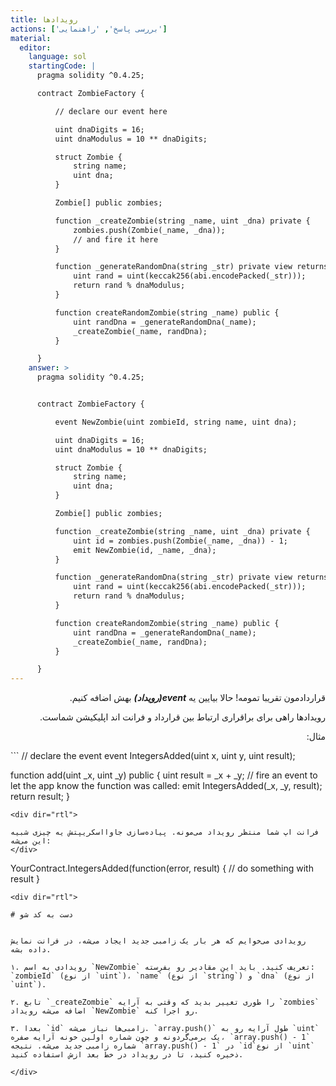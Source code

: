```yaml
---
title: رویدادها
actions: ['بررسی پاسخ', 'راهنمایی']
material:
  editor:
    language: sol
    startingCode: |
      pragma solidity ^0.4.25;

      contract ZombieFactory {

          // declare our event here

          uint dnaDigits = 16;
          uint dnaModulus = 10 ** dnaDigits;

          struct Zombie {
              string name;
              uint dna;
          }

          Zombie[] public zombies;

          function _createZombie(string _name, uint _dna) private {
              zombies.push(Zombie(_name, _dna));
              // and fire it here
          } 

          function _generateRandomDna(string _str) private view returns (uint) {
              uint rand = uint(keccak256(abi.encodePacked(_str)));
              return rand % dnaModulus;
          }

          function createRandomZombie(string _name) public {
              uint randDna = _generateRandomDna(_name);
              _createZombie(_name, randDna);
          }

      }
    answer: >
      pragma solidity ^0.4.25;


      contract ZombieFactory {

          event NewZombie(uint zombieId, string name, uint dna);

          uint dnaDigits = 16;
          uint dnaModulus = 10 ** dnaDigits;

          struct Zombie {
              string name;
              uint dna;
          }

          Zombie[] public zombies;

          function _createZombie(string _name, uint _dna) private {
              uint id = zombies.push(Zombie(_name, _dna)) - 1;
              emit NewZombie(id, _name, _dna);
          } 

          function _generateRandomDna(string _str) private view returns (uint) {
              uint rand = uint(keccak256(abi.encodePacked(_str)));
              return rand % dnaModulus;
          }

          function createRandomZombie(string _name) public {
              uint randDna = _generateRandomDna(_name);
              _createZombie(_name, randDna);
          }

      }
---
```

<div dir="rtl">
  
قراردادمون تقریبا تمومه! حالا بیایین یه ***event(رویداد)*** بهش اضافه کنیم.

رویدادها راهی برای براقراری ارتباط بین قرارداد و فرانت اند اپلیکیشن شماست.

مثال:
</div>
```
// declare the event
event IntegersAdded(uint x, uint y, uint result);

function add(uint _x, uint _y) public {
  uint result = _x + _y;
  // fire an event to let the app know the function was called:
  emit IntegersAdded(_x, _y, result);
  return result;
}
```
<div dir="rtl">
  
فرانت اپ شما منتظر رویداد می‌مونه. پیاده‌سازی جاوااسکریپتش یه چیزی شبیه این می‌شه:
</div>
```
YourContract.IntegersAdded(function(error, result) { 
  // do something with result
}
```
<div dir="rtl">
  
# دست به کد شو


رویدادی می‌خوایم که هر بار یک زامبی جدید ایجاد می‌شه، در فرانت نمایش داده بشه.

۱. رویدادی به اسم `NewZombie` تعریف کنید. باید این مقادیر رو بفرسته: `zombieId` (از نوع `uint`)، `name` (از نوع `string`) و `dna` (از نوع `uint`).

۲. تابع `_createZombie` را طوری تغییر بدید که وقتی به آرایه `zombies` اضافه می‌شه رویداد `NewZombie` رو اجرا کنه.

۳. بعدا `id` زامبی‌ها نیاز می‌شه. `array.push()` طول آرایه رو به `uint` یک برمی‌گردونه و چون شماره اولین خونه آرایه صفره، `array.push() - 1` شماره زامبی جدید می‌شه. نتیجه `array.push() - 1` در `id`از نوع `uint` ذخیره کنید، تا در رویداد در خط بعد ازش استفاده کنید.

</div>
